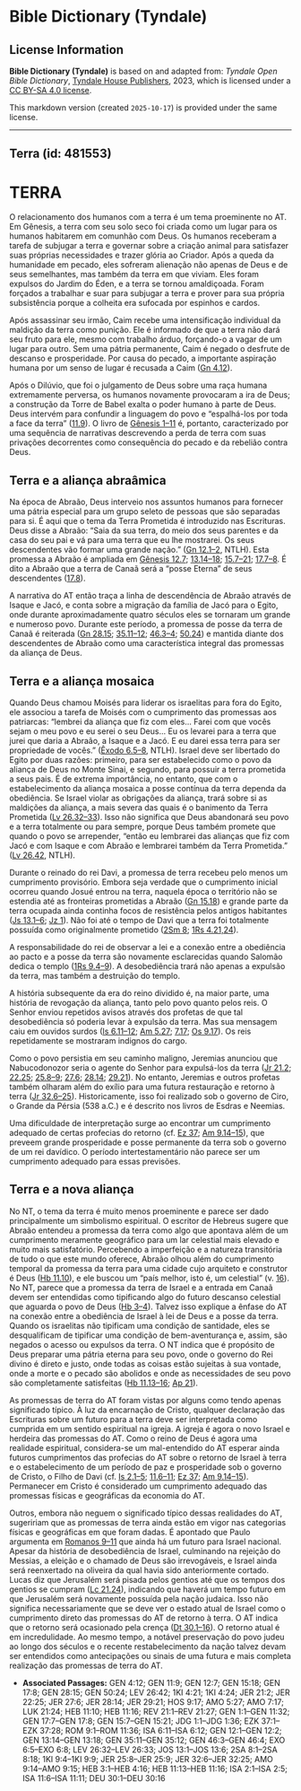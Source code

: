 # Bible Dictionary (Tyndale)

## License Information

**Bible Dictionary (Tyndale)** is based on and adapted from: _Tyndale Open Bible Dictionary_, [Tyndale House Publishers](https://tyndaleopenresources.com/), 2023, which is licensed under a [CC BY-SA 4.0 license](https://creativecommons.org/licenses/by-sa/4.0/legalcode.en).

This markdown version (created `2025-10-17`) is provided under the same license.



--------------------------------

## Terra (id: 481553)

TERRA
=====

O relacionamento dos humanos com a terra é um tema proeminente no AT. Em Gênesis, a terra com seu solo seco foi criada como um lugar para os humanos habitarem em comunhão com Deus. Os humanos receberam a tarefa de subjugar a terra e governar sobre a criação animal para satisfazer suas próprias necessidades e trazer glória ao Criador. Após a queda da humanidade em pecado, eles sofreram alienação não apenas de Deus e de seus semelhantes, mas também da terra em que viviam. Eles foram expulsos do Jardim do Éden, e a terra se tornou amaldiçoada. Foram forçados a trabalhar e suar para subjugar a terra e prover para sua própria subsistência porque a colheita era sufocada por espinhos e cardos.

Após assassinar seu irmão, Caim recebe uma intensificação individual da maldição da terra como punição. Ele é informado de que a terra não dará seu fruto para ele, mesmo com trabalho árduo, forçando\-o a vagar de um lugar para outro. Sem uma pátria permanente, Caim é negado o desfrute de descanso e prosperidade. Por causa do pecado, a importante aspiração humana por um senso de lugar é recusada a Caim ([Gn 4\.12](https://ref.ly/Gen4:12)).

Após o Dilúvio, que foi o julgamento de Deus sobre uma raça humana extremamente perversa, os humanos novamente provocaram a ira de Deus; a construção da Torre de Babel exalta o poder humano à parte de Deus. Deus intervém para confundir a linguagem do povo e “espalhá\-los por toda a face da terra” ([11\.9](https://ref.ly/Gen11:9)). O livro de [Gênesis 1–11](https://ref.ly/Gen1:1-Gen11:32) é, portanto, caracterizado por uma sequência de narrativas descrevendo a perda de terra com suas privações decorrentes como consequência do pecado e da rebelião contra Deus.

Terra e a aliança abraâmica
---------------------------

Na época de Abraão, Deus interveio nos assuntos humanos para fornecer uma pátria especial para um grupo seleto de pessoas que são separadas para si. É aqui que o tema da Terra Prometida é introduzido nas Escrituras. Deus disse a Abraão: “Saia da sua terra, do meio dos seus parentes e da casa do seu pai e vá para uma terra que eu lhe mostrarei. Os seus descendentes vão formar uma grande nação.” ([Gn 12\.1–2](https://ref.ly/Gen12:1-Gen12:2), NTLH). Esta promessa a Abraão é ampliada em [Gênesis 12\.7](https://ref.ly/Gen12:7); [13\.14–18](https://ref.ly/Gen13:14-Gen13:18); [15\.7–21](https://ref.ly/Gen15:7-Gen15:21); [17\.7–8](https://ref.ly/Gen17:7-Gen17:8). É dito a Abraão que a terra de Canaã será a “posse Eterna” de seus descendentes ([17\.8](https://ref.ly/Gen17:8)).

A narrativa do AT então traça a linha de descendência de Abraão através de Isaque e Jacó, e conta sobre a migração da família de Jacó para o Egito, onde durante aproximadamente quatro séculos eles se tornaram um grande e numeroso povo. Durante este período, a promessa de posse da terra de Canaã é reiterada ([Gn 28\.15](https://ref.ly/Gen28:15); [35\.11–12](https://ref.ly/Gen35:11-Gen35:12); [46\.3–4](https://ref.ly/Gen46:3-Gen46:4); [50\.24](https://ref.ly/Gen50:24)) e mantida diante dos descendentes de Abraão como uma característica integral das promessas da aliança de Deus.

Terra e a aliança mosaica
-------------------------

Quando Deus chamou Moisés para liderar os israelitas para fora do Egito, ele associou a tarefa de Moisés com o cumprimento das promessas aos patriarcas: “lembrei da aliança que fiz com eles... Farei com que vocês sejam o meu povo e eu serei o seu Deus... Eu os levarei para a terra que jurei que daria a Abraão, a Isaque e a Jacó. E eu darei essa terra para ser propriedade de vocês.” ([Êxodo 6\.5–8](https://ref.ly/Exod6:5-Exod6:8), NTLH). Israel deve ser libertado do Egito por duas razões: primeiro, para ser estabelecido como o povo da aliança de Deus no Monte Sinai, e segundo, para possuir a terra prometida a seus pais. É de extrema importância, no entanto, que com o estabelecimento da aliança mosaica a posse contínua da terra dependa da obediência. Se Israel violar as obrigações da aliança, trará sobre si as maldições da aliança, a mais severa das quais é o banimento da Terra Prometida ([Lv 26\.32–33](https://ref.ly/Lev26:32-Lev26:33)). Isso não significa que Deus abandonará seu povo e a terra totalmente ou para sempre, porque Deus também promete que quando o povo se arrepender, “então eu lembrarei das alianças que fiz com Jacó e com Isaque e com Abraão e lembrarei também da Terra Prometida.” ([Lv 26\.42](https://ref.ly/Lev26:42), NTLH).

Durante o reinado do rei Davi, a promessa de terra recebeu pelo menos um cumprimento provisório. Embora seja verdade que o cumprimento inicial ocorreu quando Josué entrou na terra, naquela época o território não se estendia até as fronteiras prometidas a Abraão ([Gn 15\.18](https://ref.ly/Gen15:18)) e grande parte da terra ocupada ainda continha focos de resistência pelos antigos habitantes ([Js 13\.1–6](https://ref.ly/Josh13:1-Josh13:6); [Jz 1](https://ref.ly/Judg1:1-Judg1:36)). Não foi até o tempo de Davi que a terra foi totalmente possuída como originalmente prometido ([2Sm 8](https://ref.ly/2Sam8:1-2Sam8:18); [1Rs 4\.21,24](https://ref.ly/1Kgs4:21,1Kgs4:24)).

A responsabilidade do rei de observar a lei e a conexão entre a obediência ao pacto e a posse da terra são novamente esclarecidas quando Salomão dedica o templo ([1Rs 9\.4–9](https://ref.ly/1Kgs9:4-1Kgs9:9)). A desobediência trará não apenas a expulsão da terra, mas também a destruição do templo.

A história subsequente da era do reino dividido é, na maior parte, uma história de revogação da aliança, tanto pelo povo quanto pelos reis. O Senhor enviou repetidos avisos através dos profetas de que tal desobediência só poderia levar à expulsão da terra. Mas sua mensagem caiu em ouvidos surdos ([Is 6\.11–12](https://ref.ly/Isa6:11-Isa6:12); [Am 5\.27](https://ref.ly/Amos5:27); [7\.17](https://ref.ly/Amos7:17); [Os 9\.17](https://ref.ly/Hos9:17)). Os reis repetidamente se mostraram indignos do cargo.

Como o povo persistia em seu caminho maligno, Jeremias anunciou que Nabucodonozor seria o agente do Senhor para expulsá\-los da terra ([Jr 21\.2](https://ref.ly/Jer21:2); [22\.25](https://ref.ly/Jer22:25); [25\.8–9](https://ref.ly/Jer25:8-Jer25:9); [27\.6](https://ref.ly/Jer27:6); [28\.14](https://ref.ly/Jer28:14); [29\.21](https://ref.ly/Jer29:21)). No entanto, Jeremias e outros profetas também olharam além do exílio para uma futura restauração e retorno à terra ([Jr 32\.6–25](https://ref.ly/Jer32:6-Jer32:25)). Historicamente, isso foi realizado sob o governo de Ciro, o Grande da Pérsia (538 a.C.) e é descrito nos livros de Esdras e Neemias.

Uma dificuldade de interpretação surge ao encontrar um cumprimento adequado de certas profecias do retorno (cf. [Ez 37](https://ref.ly/Ezek37:1-Ezek37:28); [Am 9\.14–15](https://ref.ly/Amos9:14-Amos9:15)), que preveem grande prosperidade e posse permanente da terra sob o governo de um rei davídico. O período intertestamentário não parece ser um cumprimento adequado para essas previsões.

Terra e a nova aliança
----------------------

No NT, o tema da terra é muito menos proeminente e parece ser dado principalmente um simbolismo espiritual. O escritor de Hebreus sugere que Abraão entendeu a promessa da terra como algo que apontava além de um cumprimento meramente geográfico para um lar celestial mais elevado e muito mais satisfatório. Percebendo a imperfeição e a natureza transitória de tudo o que este mundo oferece, Abraão olhou além do cumprimento temporal da promessa da terra para uma cidade cujo arquiteto e construtor é Deus ([Hb 11\.10](https://ref.ly/Heb11:10)), e ele buscou um “país melhor, isto é, um celestial” (v. [16](https://ref.ly/Heb11:16)). No NT, parece que a promessa da terra de Israel e a entrada em Canaã devem ser entendidas como tipificando algo do futuro descanso celestial que aguarda o povo de Deus ([Hb 3–4](https://ref.ly/Heb3:1-Heb4:16)). Talvez isso explique a ênfase do AT na conexão entre a obediência de Israel à lei de Deus e a posse da terra. Quando os israelitas não tipificam uma condição de santidade, eles se desqualificam de tipificar uma condição de bem\-aventurança e, assim, são negados o acesso ou expulsos da terra. O NT indica que é propósito de Deus preparar uma pátria eterna para seu povo, onde o governo do Rei divino é direto e justo, onde todas as coisas estão sujeitas à sua vontade, onde a morte e o pecado são abolidos e onde as necessidades de seu povo são completamente satisfeitas ([Hb 11\.13–16](https://ref.ly/Heb11:13-Heb11:16); [Ap 21](https://ref.ly/Rev21:1-Rev21:27)).

As promessas de terra do AT foram vistas por alguns como tendo apenas significado típico. À luz da encarnação de Cristo, qualquer declaração das Escrituras sobre um futuro para a terra deve ser interpretada como cumprida em um sentido espiritual na igreja. A igreja é agora o novo Israel e herdeira das promessas do AT. Como o reino de Deus é agora uma realidade espiritual, considera\-se um mal\-entendido do AT esperar ainda futuros cumprimentos das profecias do AT sobre o retorno de Israel à terra e o estabelecimento de um período de paz e prosperidade sob o governo de Cristo, o Filho de Davi (cf. [Is 2\.1–5](https://ref.ly/Isa2:1-Isa2:5); [11\.6–11](https://ref.ly/Isa11:6-Isa11:11); [Ez 37](https://ref.ly/Ezek37:1-Ezek37:28); [Am 9\.14–15](https://ref.ly/Amos9:14-Amos9:15)). Permanecer em Cristo é considerado um cumprimento adequado das promessas físicas e geográficas da economia do AT.

Outros, embora não neguem o significado típico dessas realidades do AT, sugeririam que as promessas de terra ainda estão em vigor nas categorias físicas e geográficas em que foram dadas. É apontado que Paulo argumenta em [Romanos 9–11](https://ref.ly/Rom9:1-Rom11:36) que ainda há um futuro para Israel nacional. Apesar da história de desobediência de Israel, culminando na rejeição do Messias, a eleição e o chamado de Deus são irrevogáveis, e Israel ainda será reenxertado na oliveira da qual havia sido anteriormente cortado. Lucas diz que Jerusalém será pisada pelos gentios até que os tempos dos gentios se cumpram ([Lc 21\.24](https://ref.ly/Luke21:24)), indicando que haverá um tempo futuro em que Jerusalém será novamente possuída pela nação judaica. Isso não significa necessariamente que se deve ver o estado atual de Israel como o cumprimento direto das promessas do AT de retorno à terra. O AT indica que o retorno será ocasionado pela crença ([Dt 30\.1–16](https://ref.ly/Deut30:1-Deut30:16)). O retorno atual é em incredulidade. Ao mesmo tempo, a notável preservação do povo judeu ao longo dos séculos e o recente restabelecimento da nação talvez devam ser entendidos como antecipações ou sinais de uma futura e mais completa realização das promessas de terra do AT.

* **Associated Passages:** GEN 4:12; GEN 11:9; GEN 12:7; GEN 15:18; GEN 17:8; GEN 28:15; GEN 50:24; LEV 26:42; 1KI 4:21; 1KI 4:24; JER 21:2; JER 22:25; JER 27:6; JER 28:14; JER 29:21; HOS 9:17; AMO 5:27; AMO 7:17; LUK 21:24; HEB 11:10; HEB 11:16; REV 21:1–REV 21:27; GEN 1:1–GEN 11:32; GEN 17:7–GEN 17:8; GEN 15:7–GEN 15:21; JDG 1:1–JDG 1:36; EZK 37:1–EZK 37:28; ROM 9:1–ROM 11:36; ISA 6:11–ISA 6:12; GEN 12:1–GEN 12:2; GEN 13:14–GEN 13:18; GEN 35:11–GEN 35:12; GEN 46:3–GEN 46:4; EXO 6:5–EXO 6:8; LEV 26:32–LEV 26:33; JOS 13:1–JOS 13:6; 2SA 8:1–2SA 8:18; 1KI 9:4–1KI 9:9; JER 25:8–JER 25:9; JER 32:6–JER 32:25; AMO 9:14–AMO 9:15; HEB 3:1–HEB 4:16; HEB 11:13–HEB 11:16; ISA 2:1–ISA 2:5; ISA 11:6–ISA 11:11; DEU 30:1–DEU 30:16

